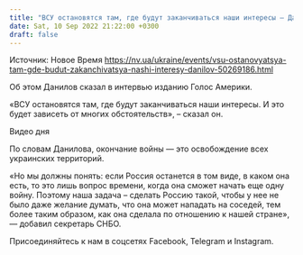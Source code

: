```yaml
---
title: "ВСУ остановятся там, где будут заканчиваться наши интересы — Данилов"
date: Sat, 10 Sep 2022 21:22:00 +0300
draft: false
---
```

Источник: Новое Время https://nv.ua/ukraine/events/vsu-ostanovyatsya-tam-gde-budut-zakanchivatsya-nashi-interesy-danilov-50269186.html


Об этом Данилов сказал в интервью изданию Голос Америки.

«ВСУ остановятся там, где будут заканчиваться наши интересы. И это будет зависеть от многих обстоятельств», – сказал он.

 Видео дня   

По словам Данилова, окончание войны — это освобождение всех украинских территорий.

 «Но мы должны понять: если Россия останется в том виде, в каком она есть, то это лишь вопрос времени, когда она сможет начать еще одну войну. Поэтому наша задача – сделать Россию такой, чтобы у нее не было даже желание думать, что она может нападать на соседей, тем более таким образом, как она сделала по отношению к нашей стране», — добавил секретарь СНБО.

Присоединяйтесь к нам в соцсетях Facebook, Telegram и Instagram.
